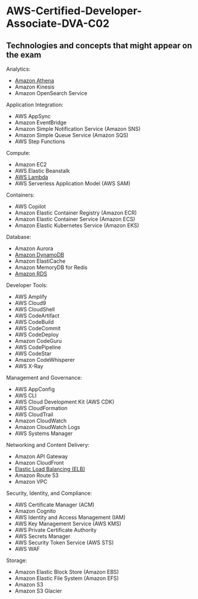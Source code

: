# AWS-Certified-Developer-Associate-DVA-C02
## Technologies and concepts that might appear on the exam
Analytics:
* [Amazon Athena](#athena)
* Amazon Kinesis
* Amazon OpenSearch Service

Application Integration:
*	AWS AppSync
*	Amazon EventBridge
*	Amazon Simple Notification Service (Amazon SNS)
*	Amazon Simple Queue Service (Amazon SQS)
*	AWS Step Functions
  
Compute:
*	Amazon EC2
*	AWS Elastic Beanstalk
*	[AWS Lambda](https://github.com/SayliDeshpande/AWS-Certified-Developer-Associate-DVA-C02/blob/d4d395e80f49224107767f802b76c83d03e6bdd1/AWS%20Lambda/AWS%20Lambda.pdf)
*	AWS Serverless Application Model (AWS SAM)
  
Containers:
*	AWS Copilot
*	Amazon Elastic Container Registry (Amazon ECR)
*	Amazon Elastic Container Service (Amazon ECS)
*	Amazon Elastic Kubernetes Service (Amazon EKS)

Database:
*	Amazon Aurora
*	[Amazon DynamoDB](https://github.com/SayliDeshpande/AWS-Certified-Developer-Associate-DVA-C02/blob/ec682fedddb88d978b7ff43a860f46081dff06e2/Amazon%20DynamoDB/Amazon%20DynamoDB.pdf)
*	Amazon ElastiCache
*	Amazon MemoryDB for Redis
*	[Amazon RDS](https://github.com/SayliDeshpande/AWS-Certified-Developer-Associate-DVA-C02/blob/557c8c690a2632bed9eff103f799bc7cbd4f251e/AWS%20RDS/Amazon%20RDS.pdf)

Developer Tools:
*	AWS Amplify
*	AWS Cloud9
*	AWS CloudShell
*	AWS CodeArtifact
*	AWS CodeBuild
*	AWS CodeCommit
*	AWS CodeDeploy
*	Amazon CodeGuru
*	AWS CodePipeline
*	AWS CodeStar
*	Amazon CodeWhisperer
*	AWS X-Ray

Management and Governance:
*	AWS AppConfig
*	AWS CLI
*	AWS Cloud Development Kit (AWS CDK)
*	AWS CloudFormation
*	AWS CloudTrail
*	Amazon CloudWatch
*	Amazon CloudWatch Logs
*	AWS Systems Manager

Networking and Content Delivery:
*	Amazon API Gateway
*	Amazon CloudFront
*	[Elastic Load Balancing (ELB)](https://github.com/SayliDeshpande/AWS-Certified-Developer-Associate-DVA-C02/blob/3fe7268c00cbf2bde6e16f59f14b12bb28b02dfe/Elastic%20Load%20Balancing/Elastic%20Load%20Balancing.pdf)
*	Amazon Route 53
*	Amazon VPC

Security, Identity, and Compliance:
*	AWS Certificate Manager (ACM)
*	Amazon Cognito
*	AWS Identity and Access Management (IAM)
*	AWS Key Management Service (AWS KMS)
*	AWS Private Certificate Authority
*	AWS Secrets Manager
*	AWS Security Token Service (AWS STS)
*	AWS WAF

Storage:
*	Amazon Elastic Block Store (Amazon EBS)
*	Amazon Elastic File System (Amazon EFS)
*	Amazon S3
*	Amazon S3 Glacier

